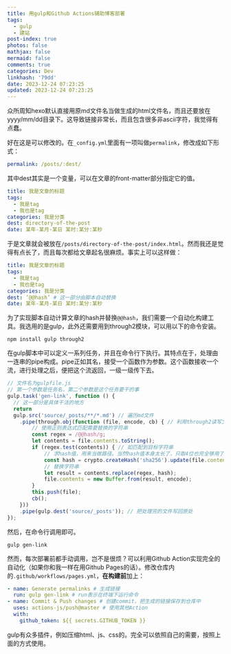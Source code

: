 ```yaml
---
title: 用gulp和Github Actions辅助博客部署
tags:
  - gulp
  - 建站
post-index: true
photos: false
mathjax: false
mermaid: false
comments: true
categories: Dev
linkhash: '79dd'
date: 2023-12-24 07:23:25
updated: 2023-12-24 07:23:25
---
```


众所周知hexo默认直接用原md文件名当做生成的html文件名，而且还要放在yyyy/mm/dd目录下。这导致链接非常长，而且包含很多非ascii字符，我觉得有点蠢。

好在这是可以修改的。在`_config.yml`里面有一项叫做`permalink`，修改成如下形式：

```yaml
permalink: /posts/:dest/
```

其中dest其实是一个变量，可以在文章的front-matter部分指定它的值。

```yaml
title: 我是文章的标题
tags:
  - 我是tag
  - 我也是tag
categories: 我是分类
dest: directory-of-the-post
date: 某年-某月-某日 某时:某分:某秒
```

于是文章就会被放在`/posts/directory-of-the-post/index.html`。然而我还是觉得有点长了，而且每次都给文章起名很麻烦。事实上可以这样做：

```yaml
title: 我是文章的标题
tags:
  - 我是tag
  - 我也是tag
categories: 我是分类
dest: ‘@@hash’ # 这一部分由脚本自动替换
date: 某年-某月-某日 某时:某分:某秒
```

为了实现脚本自动计算文章的hash并替换`@@hash`，我们需要一个自动化构建工具。我选用的是gulp，此外还需要用到through2模块，可以用以下的命令安装。

```shell
npm install gulp through2
```

在gulp脚本中可以定义一系列任务，并且在命令行下执行。其特点在于，处理由一连串的pipe构成。pipe正如其名，接受一个函数作为参数。这个函数接收一个流，进行处理之后，便把这个流返回，一级一级传下去。

```javascript
// 文件名为gulpfile.js
// 第一个参数是任务名，第二个参数是这个任务要干的事
gulp.task('gen-link', function () {
  // 这一部分是具体干活的地方
  return 
  gulp.src('source/_posts/**/*.md') // 遍历md文件
    .pipe(through.obj(function (file, encode, cb) { // 利用through2读写文件内容
        // 使用正则表达式匹配需要替换的字符串
        const regex = /@@hash/g;
        let contents = file.contents.toString();
        if (regex.test(contents)) { // 如匹配到目标字符串
            // 求hash值，用来当做路径。当然hash值本身太长了，只取4位也完全够用了
            const hash = crypto.createHash('sha256').update(file.contents).digest('hex').substring(0, 4);
            // 替换字符串
            let result = contents.replace(regex, hash);
            file.contents = new Buffer.from(result, encode);
        }
        this.push(file);
        cb();
    }))
    .pipe(gulp.dest('source/_posts')); // 把处理完的文件写回原处
});
```

然后，在命令行调用即可。

```shell
gulp gen-link
```

然而，每次部署前都手动调用，岂不是很烦？可以利用Github Action实现完全的自动化（如果你和我一样在用Github Pages的话）。修改仓库内的`.github/workflows/pages.yml`，**在构建前**加上：

```yaml
- name: Generate permalinks # 生成链接
  run: gulp gen-link # run表示在终端下运行命令
- name: Commit & Push changes # 创建commit，把生成的链接保存到仓库中
  uses: actions-js/push@master # 使用其他Action
  with:
    github_token: ${{ secrets.GITHUB_TOKEN }}
```

gulp有众多插件，例如压缩html、js、css的。完全可以依照自己的需要，按照上面的方式使用。